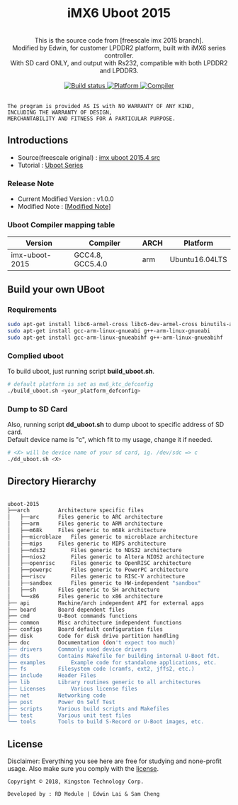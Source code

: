<div align="center">
  <h1>iMX6 Uboot 2015</h1>
</div>

<br>

<div align="center">
	This is the source code from [freescale imx 2015 branch].
	<br>Modified by Edwin, for customer LPDDR2 platform, built with iMX6 series controller.
	<br>With SD card ONLY, and output with Rs232, compatible with both LPDDR2 and LPDDR3.
</div>

<br>

<div align="center">
  <a href="https://travis-ci.org/edwinlaiktc/uboot-2015">
    <img src="https://travis-ci.org/edwinlaiktc/uboot-2015.svg?branch=master" alt="Build status" />
  </a>
  <a href="https://www.nxp.com/products/processors-and-microcontrollers/arm-based-processors-and-mcus/i.mx-applications-processors/i.mx-6-processors/i.mx-6quad-processors-high-performance-3d-graphics-hd-video-arm-cortex-a9-core:i.MX6Q">
    <img src="https://img.shields.io/badge/arm-iMX6-orange.svg" alt="Platform"/>
  </a>
  <a href="https://ftp.gnu.org/gnu/gcc/">
    <img src="https://img.shields.io/badge/gcc-4.8%20%7C%205.4.0-brightgreen.svg" alt="Compiler"/>
  </a>
</div>

<br>

    The program is provided AS IS with NO WARRANTY OF ANY KIND,
    INCLUDING THE WARRANTY OF DESIGN,
    MERCHANTABILITY AND FITNESS FOR A PARTICULAR PURPOSE.

## Introductions 
 * Source(freescale original) : [imx uboot 2015.4 src]
 * Tutorial : [Uboot Series](https://edwinlinuxlife.blogspot.com/2018/12/uboot-with-imx6-part-1.html)

### Release Note
 * Current Modified Version : v1.0.0
 * Modified Note : [[Modified Note](CHANGELOG.md)]

### Uboot Compiler mapping table
| Version | Compiler | ARCH | Platform |
| ----------------- | ------------- | ----- | ------------- |
| imx-uboot-2015 | GCC4.8, GCC5.4.0 | arm | Ubuntu16.04LTS |

## Build your own UBoot
### Requirements
```bash
sudo apt-get install libc6-armel-cross libc6-dev-armel-cross binutils-arm-linux-gnueabi libncurses5-dev
sudo apt-get install gcc-arm-linux-gnueabi g++-arm-linux-gnueabi
sudo apt-get install gcc-arm-linux-gnueabihf g++-arm-linux-gnueabihf
```

### Complied uboot
To build uboot, just running script __build_uboot.sh__. <br>

```bash
# default platform is set as mx6_ktc_defconfig
./build_uboot.sh <your_platform_defconfig>
```

### Dump to SD Card
Also, running script __dd_uboot.sh__ to dump uboot to specific address of SD card. <br>
Default device name is "c", which fit to my usage, change it if needed.

```bash
# <X> will be device name of your sd card, ig. /dev/sdc => c
./dd_uboot.sh <X>
```

## Directory Hierarchy

```bash

uboot-2015
├──arch			Architecture specific files
│   ├──arc		Files generic to ARC architecture
│   ├──arm		Files generic to ARM architecture
│   ├──m68k		Files generic to m68k architecture
│   ├──microblaze	Files generic to microblaze architecture
│   ├──mips		Files generic to MIPS architecture
│   ├──nds32		Files generic to NDS32 architecture
│   ├──nios2		Files generic to Altera NIOS2 architecture
│   ├──openrisc		Files generic to OpenRISC architecture
│   ├──powerpc		Files generic to PowerPC architecture
│   ├──riscv		Files generic to RISC-V architecture
│   ├──sandbox		Files generic to HW-independent "sandbox"
│   ├──sh		Files generic to SH architecture
│   └──x86		Files generic to x86 architecture
├── api			Machine/arch independent API for external apps
├── board		Board dependent files
├── cmd			U-Boot commands functions
├── common		Misc architecture independent functions
├── configs		Board default configuration files
├── disk		Code for disk drive partition handling
├── doc			Documentation (don't expect too much)
├── drivers		Commonly used device drivers
├── dts			Contains Makefile for building internal U-Boot fdt.
├── examples		Example code for standalone applications, etc.
├── fs			Filesystem code (cramfs, ext2, jffs2, etc.)
├── include		Header Files
├── lib			Library routines generic to all architectures
├── Licenses		Various license files
├── net			Networking code
├── post		Power On Self Test
├── scripts		Various build scripts and Makefiles
├── test		Various unit test files
└── tools		Tools to build S-Record or U-Boot images, etc.

```

## License
Disclaimer: Everything you see here are free for studying and none-profit usage.
Also make sure you comply with the [license](Licenses).

`Copyright © 2018, Kingston Technology Corp.`

`Developed by : RD Module | Edwin Lai & Sam Cheng`

[freescale imx 2015 branch]: <http://git.freescale.com/git/cgit.cgi/imx/uboot-imx.git/?h=imx_v2015.04_3.14.52_1.1.0_ga>
[imx uboot 2015.4 src]: <http://git.freescale.com/git/cgit.cgi/imx/uboot-imx.git/snapshot/uboot-imx-imx_v2015.04_3.14.52_1.1.0_ga.tar.gz>
